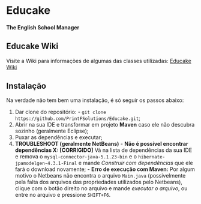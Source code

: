 # Educake
#### The English School Manager

## Educake Wiki
Visite a Wiki para informações de algumas das classes utilizadas:
[Educake Wiki][wiki]

## Instalação
Na verdade não tem bem uma instalação, é só seguir os passos abaixo:
  1. Dar clone do repositório:
    - `git clone https://github.com/PrintFSolutions/Educake.git`;
  2. Abrir na sua IDE e transformar em projeto **Maven** caso ele não descubra sozinho (geralmente Eclipse);
  3. Puxar as dependências e executar;
  4. **TROUBLESHOOT (geralmente NetBeans)**
    - **Não é possível encontrar dependências X: [CORRIGIDO]** Vá na lista de dependências da sua IDE e remova o `mysql-connector-java-5.1.23-bin` e o `hibernate-jpamodelgen-4.3.1-Final` e mande _Construir com dependências_ que ele fará o download novamente;
    - **Erro de execução com Maven:** Por algum motivo o Netbeans não encontra o arquivo `Main.java` (possivelmente pela falta dos arquivos das propriedades utilizados pelo Netbeans), clique com o botão direito no arquivo e mande _executar o arquivo_, ou entre no arquivo e pressione `SHIFT+F6`.

[wiki]: https://github.com/PrintFSolutions/Educake/wiki
